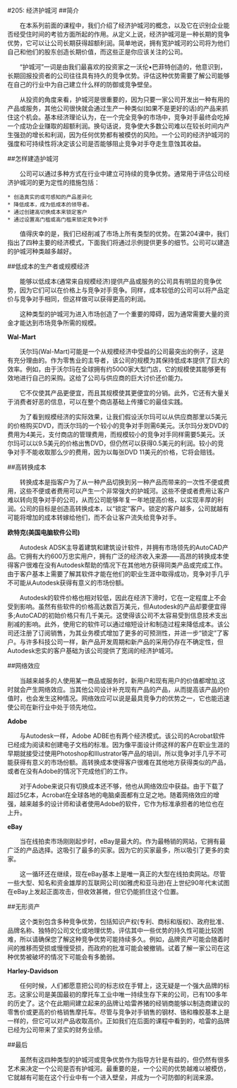 #205: 经济护城河
##简介

　　在本系列前面的课程中，我们介绍了经济护城河的概念，以及它在识别企业能否经受住时间的考验方面所起的作用。从定义上说，经济护城河是一种长期的竞争优势，它可以让公司长期获得超额利润。简单地说，拥有宽护城河的公司将为他们自己和他们的股东创造长期价值，而这些正是你应该关注的公司。

　　“护城河”一词是由我们最喜欢的投资家之一沃伦•巴菲特创造的，他意识到，长期回报投资者的公司往往具有持久的竞争优势。评估这种优势需要了解公司能够在自己的行业中为自己建立什么样的防御或竞争壁垒。

　　从投资的角度来看，护城河是很重要的，因为只要一家公司开发出一种有用的产品或服务，其他公司很快就会通过生产一种类似(如果不是更好的话)的产品来抓住这个机会。基本经济理论认为，在一个完全竞争的市场中，竞争对手最终会吃掉一个成功企业赚取的超额利润。换句话说，竞争使大多数公司难以在较长时间内产生强劲的增长和利润，因为任何优势都有被模仿的风险。一个公司的经济护城河的强度和可持续性将决定该公司是否能够阻止竞争对手夺走生意蚀其收益。

##怎样建造护城河

　　公司可以通过多种方式在行业中建立可持续的竞争优势。通常用于评估公司经济护城河的更为定性的措施包括：

    * 创造真实的或可感知的产品差异化
    * 降低成本，成为低成本的领导者。
    * 通过创建高切换成本来锁定客户
    * 通过设置高门槛或高门槛来锁定竞争对手

　　值得庆幸的是，我们已经削减了市场上所有类型的优势。在第204课中，我们指出了四种主要的经济模式，下面我们将通过示例提供更多的细节。公司可以建造的护城河种类越多越好。

##低成本的生产者或规模经济

　　能够以低成本(通常来自规模经济)提供产品或服务的公司具有明显的竞争优势，因为它们可以在价格上与竞争对手竞争。同样，成本较低的公司可以将产品定价与竞争对手相同，但这样做可以获得更高的利润。

　　这种类型的护城河为进入市场创造了一个重要的障碍，因为通常需要大量的资金才能达到市场竞争所需的规模。

**Wal-Mart**

　　沃尔玛(Wal-Mart)可能是一个从规模经济中受益的公司最突出的例子，这是有充分理由的。作为零售业的主导者，该公司的规模为其保持低成本提供了巨大的效率。例如，由于沃尔玛在全球拥有约5000家大型门店，它的规模使其能够更有效地进行自己的采购。这给了公司与供应商的巨大讨价还价能力。

　　它不仅使其产品更便宜，而且其规模使其更便宜的分销。此外，它还有大量关于消费者好恶的信息，可以在整个商店基础上传播它的最佳实践。

　　为了看到规模经济的实际效果，让我们假设沃尔玛可以从供应商那里以5美元的价格购买DVD，而沃尔玛的一个较小的竞争对手则需6美元。沃尔玛分发DVD的费用为4美元，支付商店的管理费用，而规模较小的竞争对手同样需要5美元。沃尔玛可以以9.5美元的价格出售DVD，但仍然可以获得0.5美元的利润。较小的竞争对手不能收取那么少的费用，因为以每张DVD 11美元的价格，它将会赔钱。

##高转换成本

　　转换成本是指客户为了从一种产品切换到另一种产品而带来的一次性不便或费用，这些不便或者费用可以产生一个非常强大的护城河。这些不便或者费用让客户难以转向竞争对手的公司，从而公司能够年复一年地提高价格，以实现丰厚的利润。公司的目标是创造高转换成本，以“锁定”客户。锁定的客户越多，公司就越有可能将增加的成本转嫁给他们，而不会让客户流失给竞争对手。

**欧特克(美国电脑软件公司)**

　　Autodesk ADSK主导着建筑和建筑设计软件，并拥有市场领先的AutoCAD产品。它拥有大约600万忠实用户，拥有广泛的经济收入来源——高昂的转换成本使得客户很难在没有Autodesk帮助的情况下在其他地方获得同类产品或完成工作。由于客户基本上需要了解其软件才能在他们的职业生涯中取得成功，竞争对手几乎不可能从Autodesk获得有意义的市场份额。

　　Autodesk的软件价格也相对较低，因此在经济下滑时，它在一定程度上不会受到影响。虽然有些软件的价格高达数百万美元，但Autodesk的产品却要便宜得多;AutoCAD的初始价格只有几千美元。这使得该公司不太容易受到信息技术支出削减的影响。此外，使用它的软件可以通过缩短设计和制造过程来降低成本。该公司还注册了订阅销售，为其业务模式增加了更多的可预测性，并进一步“锁定”了客户。与许多科技公司一样，新产品开发周期和新产品的采用仍存在不确定性，但Autodesk忠实的客户基础为该公司提供了宽阔的经济护城河。

##网络效应

　　当越来越多的人使用某一商品或服务时，新用户和现有用户的价值都增加,这时就会产生网络效应。当其他公司设计补充现有产品的产品，从而提高该产品的价值时，也会发生这种情况。网络效应可以说是最具竞争力的优势之一，它也能迅速使公司在新行业中处于领先地位。

**Adobe**

　　与Autodesk一样，Adobe ADBE也有两个经济模式。该公司的Acrobat软件已经成为阅读和创建电子文档的标准。因为像平面设计师这样的客户在职业生涯的早期就接受过使用Photoshop和Illustrator等产品的培训，所以竞争对手几乎不可能获得有意义的市场份额。高转换成本使得客户很难在其他地方获得类似的产品，或者在没有Adobe的情况下完成他们的工作。

　　对于Adobe来说只有切换成本还不够，他也从网络效应中获益。由于下载了超过5亿本，Acrobat在全球各地的电脑桌面都有立足之地。随着网络效应的增强，越来越多的设计师和读者使用Adobe的软件，它作为标准承担者的地位也在上升。

**eBay**

　　当在线拍卖市场刚刚起步时，eBay是最大的。作为最畅销的网站，它拥有最广泛的产品选择。这吸引了最多的买家。因为它的买家最多，所以吸引了更多的卖家。

　　这一循环还在继续，现在eBay基本上是唯一真正的大型在线拍卖网站。尽管一些大型、知名和资金雄厚的互联网公司(如雅虎和亚马逊)在上世纪90年代末试图在eBay上发起正面攻击，但收效甚微，但它仍能抓住这个位置。

##无形资产

　　这个类别包含多种竞争优势，包括知识产权(专利、商标和版权)、政府批准、品牌名称、独特的公司文化或地理优势。评估其中一些优势的持久性可能比较困难，所以请确保您了解这种竞争优势可能持续多久。例如，品牌资产可能会随着时间的推移而受损或慢慢受损，而政府的批准可能会被撤销。试着了解一家公司在这种优势被破坏的情况下可能会有多脆弱。

**Harley-Davidson**

　　任何时候，人们都愿意把公司的标志纹在手臂上，这无疑是一个强大品牌的标志。这家公司是美国最初的摩托车工业中唯一持续生存下来的公司，已有100多年的历史了。这个在此期间建立起来的品牌让哈雷养猪的经销商能够以制造商建议的零售价或更高的价格销售摩托车。尽管与竞争对手销售的钢材、铬和橡胶基本上是一样的，但它可以对产品收取高价。正如我们在后面的课程中看到的，哈雷的品牌已经为公司带来了坚实的财务业绩。

##最后

　　虽然有这四种类型的护城河或竞争优势作为指导方针是有益的，但仍然有很多艺术来决定一个公司是否有护城河。最重要的是，一个公司的优势越难以被模仿，它就越有可能在这个行业中有一个进入壁垒，并成为一个可防御的利润来源。
